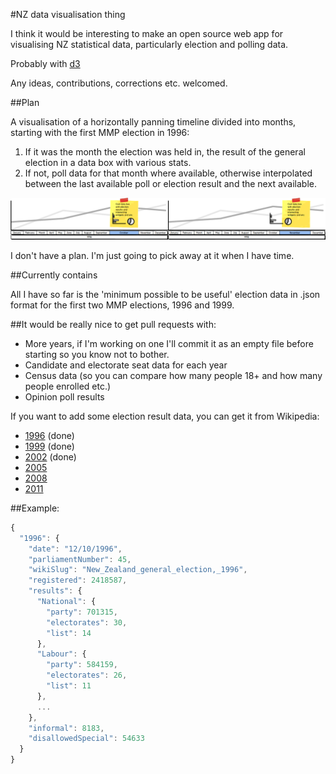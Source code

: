 #NZ data visualisation thing

I think it would be interesting to make an open source web app for visualising NZ statistical data, particularly election and polling data.

Probably with [d3](http://d3js.org/)

Any ideas, contributions, corrections etc. welcomed. 

##Plan

A visualisation of a horizontally panning timeline divided into months, starting with the first MMP election in 1996: 

1. If it was the month the election was held in, the result of the general election in a data box with various stats.
2. If not, poll data for that month where available, otherwise interpolated between the last available poll or election result and the next available. 

![](timeline.png)

I don't have a plan. I'm just going to pick away at it when I have time. 

##Currently contains

All I have so far is the 'minimum possible to be useful' election data in .json format for the first two MMP elections, 1996 and 1999.

##It would be really nice to get pull requests with:

- More years, if I'm working on one I'll commit it as an empty file before starting so you know not to bother.
- Candidate and electorate seat data for each year
- Census data (so you can compare how many people 18+ and how many people enrolled etc.)
- Opinion poll results 

If you want to add some election result data, you can get it from Wikipedia:
- [1996](http://en.wikipedia.org/wiki/New_Zealand_general_election,_1996) (done)
- [1999](http://en.wikipedia.org/wiki/New_Zealand_general_election,_1999) (done)
- [2002](http://en.wikipedia.org/wiki/New_Zealand_general_election,_2002) (done)
- [2005](http://en.wikipedia.org/wiki/New_Zealand_general_election,_2005)
- [2008](http://en.wikipedia.org/wiki/New_Zealand_general_election,_2008)
- [2011](http://en.wikipedia.org/wiki/New_Zealand_general_election,_2011)

##Example:

```javascript
{
  "1996": {    
    "date": "12/10/1996",
    "parliamentNumber": 45,
    "wikiSlug": "New_Zealand_general_election,_1996",
    "registered": 2418587,
    "results": {
      "National": {
        "party": 701315,
        "electorates": 30,
        "list": 14
      },
      "Labour": {
        "party": 584159,
        "electorates": 26,
        "list": 11
      },
      ...
    },
    "informal": 8183,
    "disallowedSpecial": 54633
  }
}
```